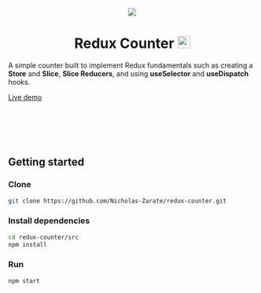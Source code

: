 <div align="center">
  <img src="https://user-images.githubusercontent.com/60954472/178598657-d8bf7dbd-8ca3-4abd-aa19-a5bcd3ee92ca.png"/>
</div>

<div align="center">
  <div> <h1> Redux Counter <img width="25" height="25" src="https://user-images.githubusercontent.com/60954472/178598348-e381b0fb-9bf9-4414-81d9-22c7e98c2bd4.png"/></h1> </div>
</div>


A simple counter built to implement Redux fundamentals such as creating a **Store** and **Slice**, 
**Slice Reducers**, and using **useSelector** and **useDispatch** hooks. 

<a href="https://nicholas-zarate.github.io/redux-counter/">Live demo </a>


 
<br></br>
<br></br>

## Getting started

### Clone
```bash
git clone https://github.com/Nicholas-Zarate/redux-counter.git
```

### Install dependencies
```bash
cd redux-counter/src
npm install
```

### Run
```bash
npm start
```



<!--- <a href="https://heroku.com/deploy">
  <img  align="right"  src="https://www.herokucdn.com/deploy/button.svg" alt="Deploy">
</a>--->
